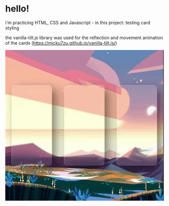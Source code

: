 # hello!

i'm practicing HTML, CSS and Javascript - in this project: testing card styling

the vanilla-tilt.js library was used for the reflection and movement animation of the cards
(https://micku7zu.github.io/vanilla-tilt.js/)


<p align="center"> 
    <img src= "./img/gt-cards.gif" />
</p>
